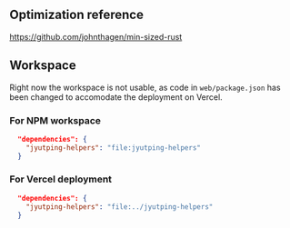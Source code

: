 ## Optimization reference

https://github.com/johnthagen/min-sized-rust

## Workspace

Right now the workspace is not usable, as code in `web/package.json` has been changed to accomodate the deployment on Vercel.

### For NPM workspace

```json
  "dependencies": {
    "jyutping-helpers": "file:jyutping-helpers"
  }
```

### For Vercel deployment

```json
  "dependencies": {
    "jyutping-helpers": "file:../jyutping-helpers"
  }
```
